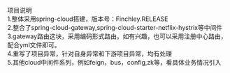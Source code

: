 项目说明<br/>
1.整体采用spring-cloud搭建，版本号：Finchley.RELEASE<br/>
2.整合了spring-cloud-gateway,spring-cloud-starter-netflix-hystrix等中间件<br/>
3.gateway路由这块，采用编码形式路由。如有兴趣，也可以采用注册中心路由，配合yml文件即可。<br/>
4.重写了项目异常，针对自身异常和下游项目异常，均有处理<br/>
5.其他cloud中间件系列，例如feign，bus，config,zk等，看具体业务情况引入<br/>
